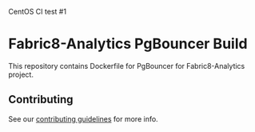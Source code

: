 CentOS CI test #1

# Fabric8-Analytics PgBouncer Build

This repository contains Dockerfile for PgBouncer for Fabric8-Analytics project.

## Contributing

See our [contributing guidelines](https://github.com/fabric8-analytics/common/blob/master/CONTRIBUTING.md) for more info.
 
